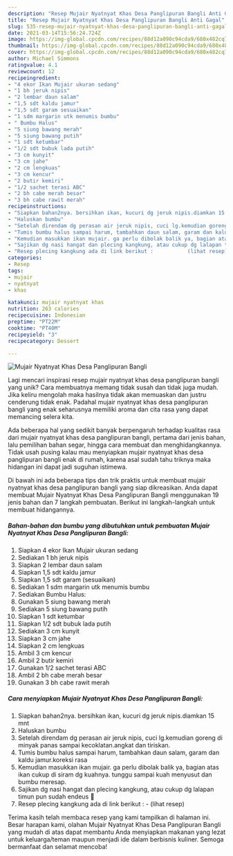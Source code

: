 ```yaml
---
description: "Resep Mujair Nyatnyat Khas Desa Panglipuran Bangli Anti Gagal"
title: "Resep Mujair Nyatnyat Khas Desa Panglipuran Bangli Anti Gagal"
slug: 535-resep-mujair-nyatnyat-khas-desa-panglipuran-bangli-anti-gagal
date: 2021-03-14T15:56:24.724Z
image: https://img-global.cpcdn.com/recipes/88d12a090c94cda9/680x482cq70/mujair-nyatnyat-khas-desa-panglipuran-bangli-foto-resep-utama.jpg
thumbnail: https://img-global.cpcdn.com/recipes/88d12a090c94cda9/680x482cq70/mujair-nyatnyat-khas-desa-panglipuran-bangli-foto-resep-utama.jpg
cover: https://img-global.cpcdn.com/recipes/88d12a090c94cda9/680x482cq70/mujair-nyatnyat-khas-desa-panglipuran-bangli-foto-resep-utama.jpg
author: Michael Simmons
ratingvalue: 4.1
reviewcount: 12
recipeingredient:
- "4 ekor Ikan Mujair ukuran sedang"
- "1 bh jeruk nipis"
- "2 lembar daun salam"
- "1,5 sdt kaldu jamur"
- "1,5 sdt garam sesuaikan"
- "1 sdm margarin utk menumis bumbu"
- " Bumbu Halus"
- "5 siung bawang merah"
- "5 siung bawang putih"
- "1 sdt ketumbar"
- "1/2 sdt bubuk lada putih"
- "3 cm kunyit"
- "3 cm jahe"
- "2 cm lengkuas"
- "3 cm kencur"
- "2 butir kemiri"
- "1/2 sachet terasi ABC"
- "2 bh cabe merah besar"
- "3 bh cabe rawit merah"
recipeinstructions:
- "Siapkan bahan2nya. bersihkan ikan, kucuri dg jeruk nipis.diamkan 15 mnt"
- "Haluskan bumbu"
- "Setelah direndam dg perasan air jeruk nipis, cuci lg.kemudian goreng di minyak panas sampai kecoklatan.angkat dan tiriskan."
- "Tumis bumbu halus sampai harum, tambahkan daun salam, garam dan kaldu jamur.koreksi rasa"
- "Kemudian masukkan ikan mujair. ga perlu dibolak balik ya, bagian atas ikan cukup di siram dg kuahnya. tunggu sampai kuah menyusut dan bumbu meresap."
- "Sajikan dg nasi hangat dan plecing kangkung, atau cukup dg lalapan timun pun sudah endeus 🥰"
- "Resep plecing kangkung ada di link berikut :           (lihat resep)"
categories:
- Resep
tags:
- mujair
- nyatnyat
- khas

katakunci: mujair nyatnyat khas 
nutrition: 263 calories
recipecuisine: Indonesian
preptime: "PT22M"
cooktime: "PT40M"
recipeyield: "3"
recipecategory: Dessert

---
```



![Mujair Nyatnyat Khas Desa Panglipuran Bangli](https://img-global.cpcdn.com/recipes/88d12a090c94cda9/680x482cq70/mujair-nyatnyat-khas-desa-panglipuran-bangli-foto-resep-utama.jpg)

Lagi mencari inspirasi resep mujair nyatnyat khas desa panglipuran bangli yang unik? Cara membuatnya memang tidak susah dan tidak juga mudah. Jika keliru mengolah maka hasilnya tidak akan memuaskan dan justru cenderung tidak enak. Padahal mujair nyatnyat khas desa panglipuran bangli yang enak seharusnya memiliki aroma dan cita rasa yang dapat memancing selera kita.

Ada beberapa hal yang sedikit banyak berpengaruh terhadap kualitas rasa dari mujair nyatnyat khas desa panglipuran bangli, pertama dari jenis bahan, lalu pemilihan bahan segar, hingga cara membuat dan menghidangkannya. Tidak usah pusing kalau mau menyiapkan mujair nyatnyat khas desa panglipuran bangli enak di rumah, karena asal sudah tahu triknya maka hidangan ini dapat jadi suguhan istimewa.




Di bawah ini ada beberapa tips dan trik praktis untuk membuat mujair nyatnyat khas desa panglipuran bangli yang siap dikreasikan. Anda dapat membuat Mujair Nyatnyat Khas Desa Panglipuran Bangli menggunakan 19 jenis bahan dan 7 langkah pembuatan. Berikut ini langkah-langkah untuk membuat hidangannya.

<!--inarticleads1-->

##### Bahan-bahan dan bumbu yang dibutuhkan untuk pembuatan Mujair Nyatnyat Khas Desa Panglipuran Bangli:

1. Siapkan 4 ekor Ikan Mujair ukuran sedang
1. Sediakan 1 bh jeruk nipis
1. Siapkan 2 lembar daun salam
1. Siapkan 1,5 sdt kaldu jamur
1. Siapkan 1,5 sdt garam (sesuaikan)
1. Sediakan 1 sdm margarin utk menumis bumbu
1. Sediakan  Bumbu Halus:
1. Gunakan 5 siung bawang merah
1. Sediakan 5 siung bawang putih
1. Siapkan 1 sdt ketumbar
1. Siapkan 1/2 sdt bubuk lada putih
1. Sediakan 3 cm kunyit
1. Siapkan 3 cm jahe
1. Siapkan 2 cm lengkuas
1. Ambil 3 cm kencur
1. Ambil 2 butir kemiri
1. Gunakan 1/2 sachet terasi ABC
1. Ambil 2 bh cabe merah besar
1. Gunakan 3 bh cabe rawit merah




<!--inarticleads2-->

##### Cara menyiapkan Mujair Nyatnyat Khas Desa Panglipuran Bangli:

1. Siapkan bahan2nya. bersihkan ikan, kucuri dg jeruk nipis.diamkan 15 mnt
1. Haluskan bumbu
1. Setelah direndam dg perasan air jeruk nipis, cuci lg.kemudian goreng di minyak panas sampai kecoklatan.angkat dan tiriskan.
1. Tumis bumbu halus sampai harum, tambahkan daun salam, garam dan kaldu jamur.koreksi rasa
1. Kemudian masukkan ikan mujair. ga perlu dibolak balik ya, bagian atas ikan cukup di siram dg kuahnya. tunggu sampai kuah menyusut dan bumbu meresap.
1. Sajikan dg nasi hangat dan plecing kangkung, atau cukup dg lalapan timun pun sudah endeus 🥰
1. Resep plecing kangkung ada di link berikut : -           (lihat resep)




Terima kasih telah membaca resep yang kami tampilkan di halaman ini. Besar harapan kami, olahan Mujair Nyatnyat Khas Desa Panglipuran Bangli yang mudah di atas dapat membantu Anda menyiapkan makanan yang lezat untuk keluarga/teman maupun menjadi ide dalam berbisnis kuliner. Semoga bermanfaat dan selamat mencoba!

